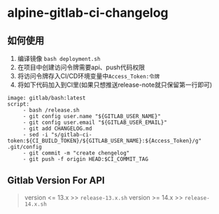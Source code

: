 
# alpine-gitlab-ci-changelog
## 如何使用
1. 编译镜像 `bash deployment.sh`
2. 在项目中创建访问令牌需要api、push代码权限
3. 将访问令牌存入CI/CD环境变量中`Access_Token:令牌`
4. 将如下代码加入到CI里(如果只想推送release-note就只保留第一行即可)
```` 
image: gitlab/bash:latest
script:
     - bash /release.sh
     - git config user.name "${GITLAB_USER_NAME}"
     - git config user.email "${GITLAB_USER_EMAIL}"
     - git add CHANGELOG.md
     - sed -i "s/gitlab-ci-token:${CI_BUILD_TOKEN}/${GITLAB_USER_NAME}:${Access_Token}/g" .git/config
     - git commit -m "create chengelog"
     - git push -f origin HEAD:$CI_COMMIT_TAG
````
## Gitlab Version For API
> version <= 13.x >>  `release-13.x.sh`
> version >= 14.x >>  `release-14.x.sh`